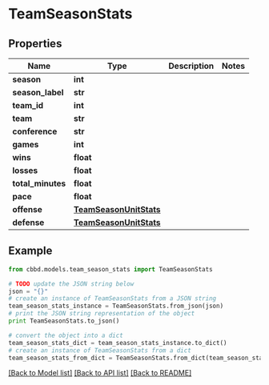 # TeamSeasonStats


## Properties
Name | Type | Description | Notes
------------ | ------------- | ------------- | -------------
**season** | **int** |  | 
**season_label** | **str** |  | 
**team_id** | **int** |  | 
**team** | **str** |  | 
**conference** | **str** |  | 
**games** | **int** |  | 
**wins** | **float** |  | 
**losses** | **float** |  | 
**total_minutes** | **float** |  | 
**pace** | **float** |  | 
**offense** | [**TeamSeasonUnitStats**](TeamSeasonUnitStats.md) |  | 
**defense** | [**TeamSeasonUnitStats**](TeamSeasonUnitStats.md) |  | 

## Example

```python
from cbbd.models.team_season_stats import TeamSeasonStats

# TODO update the JSON string below
json = "{}"
# create an instance of TeamSeasonStats from a JSON string
team_season_stats_instance = TeamSeasonStats.from_json(json)
# print the JSON string representation of the object
print TeamSeasonStats.to_json()

# convert the object into a dict
team_season_stats_dict = team_season_stats_instance.to_dict()
# create an instance of TeamSeasonStats from a dict
team_season_stats_from_dict = TeamSeasonStats.from_dict(team_season_stats_dict)
```
[[Back to Model list]](../README.md#documentation-for-models) [[Back to API list]](../README.md#documentation-for-api-endpoints) [[Back to README]](../README.md)


